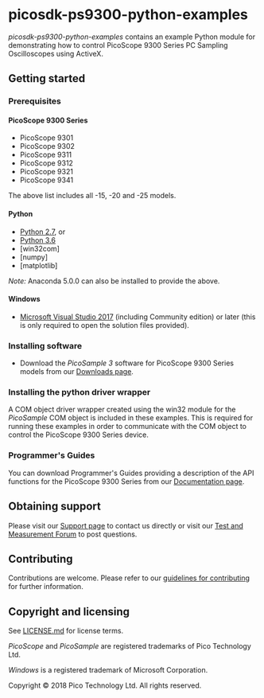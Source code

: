 # picosdk-ps9300-python-examples

*picosdk-ps9300-python-examples* contains an example Python module for demonstrating how to control PicoScope 9300 Series PC Sampling Oscilloscopes using ActiveX.

## Getting started

### Prerequisites

#### PicoScope 9300 Series

* PicoScope 9301
* PicoScope 9302 
* PicoScope 9311 
* PicoScope 9312 
* PicoScope 9321 
* PicoScope 9341

The above list includes all -15, -20 and -25 models.

#### Python

* [Python 2.7](https://www.python.org/download/releases/2.7/), or
* [Python 3.6](https://www.python.org/download/releases/3.6/) 
* [win32com]
* [numpy]
* [matplotlib]

*Note:* Anaconda 5.0.0 can also be installed to provide the above.

#### Windows

* [Microsoft Visual Studio 2017](https://www.visualstudio.com/) (including Community edition) or later (this is only required to open the solution files provided).

### Installing software

* Download the *PicoSample 3* software for PicoScope 9300 Series models from our [Downloads page](https://www.picotech.com/downloads).

### Installing the python driver wrapper

A COM object driver wrapper created using the win32 module for the *PicoSample* COM object is included in these examples.
This is required for running these examples in order to communicate with the COM object to control the PicoScope 9300 Series device.

### Programmer's Guides

You can download Programmer's Guides providing a description of the API functions for the PicoScope 9300 Series from our [Documentation page](https://www.picotech.com/library/documentation).

## Obtaining support

Please visit our [Support page](https://www.picotech.com/tech-support) to contact us directly or visit our [Test and Measurement Forum](https://www.picotech.com/support/forum17.html) to post questions.

## Contributing

Contributions are welcome. Please refer to our [guidelines for contributing](.github/CONTRIBUTING.md) for further information.

## Copyright and licensing

See [LICENSE.md](LICENSE.md) for license terms. 

*PicoScope* and *PicoSample* are registered trademarks of Pico Technology Ltd. 

*Windows* is a registered trademark of Microsoft Corporation. 

Copyright © 2018 Pico Technology Ltd. All rights reserved. 
